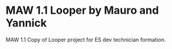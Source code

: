 # MAW 1.1 Looper by Mauro and Yannick
MAW 1.1 Copy of Looper project for ES dev technician formation.
